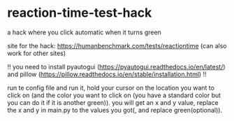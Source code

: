 # reaction-time-test-hack
a hack where you click automatic when it turns green

site for the hack: https://humanbenchmark.com/tests/reactiontime (can also work for other sites)

!! you need to install pyautogui (https://pyautogui.readthedocs.io/en/latest/) and pillow (https://pillow.readthedocs.io/en/stable/installation.html) !!

run te config file and run it, hold your cursor on the location you want to click on (and the color you want to click on (you have a standard color but you can do it if it is another green)).
you will get an x and y value, replace the x and y in main.py to the values you got(, and replace green(optional)).

